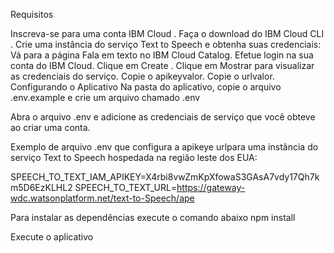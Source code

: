 Requisitos

Inscreva-se para uma conta IBM Cloud .
Faça o download do IBM Cloud CLI .
Crie uma instância do serviço Text to Speech e obtenha suas credenciais:
Vá para a página Fala em texto no IBM Cloud Catalog.
Efetue login na sua conta do IBM Cloud.
Clique em Create .
Clique em Mostrar para visualizar as credenciais do serviço.
Copie o apikeyvalor.
Copie o urlvalor.
Configurando o Aplicativo
Na pasta do aplicativo, copie o arquivo .env.example e crie um arquivo chamado .env


Abra o arquivo .env e adicione as credenciais de serviço que você obteve ao criar uma conta.

Exemplo de arquivo .env que configura a apikeye urlpara uma instância do serviço Text to Speech hospedada na região leste dos EUA:

SPEECH_TO_TEXT_IAM_APIKEY=X4rbi8vwZmKpXfowaS3GAsA7vdy17Qh7km5D6EzKLHL2
SPEECH_TO_TEXT_URL=https://gateway-wdc.watsonplatform.net/text-to-Speech/ape


Para instalar as dependências execute o comando abaixo
npm install

Execute o aplicativo
